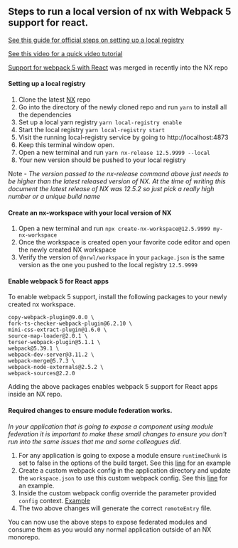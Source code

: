 ## Steps to run a local version of nx with Webpack 5 support for react.

[See this guide for official steps on setting up a local registry](https://github.com/nrwl/nx/blob/master/CONTRIBUTING.md#publishing-to-a-local-registry)

[See this video for a quick video tutorial](https://www.youtube.com/watch?v=Tx257WpNsxc)

[Support for webpack 5 with React](https://github.com/nrwl/nx/pull/5892) was merged in recently into the NX repo

#### Setting up a local registry

1. Clone the latest [NX](https://github.com/nrwl/nx) repo
2. Go into the directory of the newly cloned repo and run `yarn` to install all the dependencies
3. Set up a local yarn registry
   `yarn local-registry enable`
4. Start the local registry
   `yarn local-registry start`
5. Visit the running local-registry service by going to http://localhost:4873
6. Keep this terminal window open.
7. Open a new terminal and run
   `yarn nx-release 12.5.9999 --local`
8. Your new version should be pushed to your local registry

Note - _The version passed to the nx-release command above just needs to be higher than the latest released version of NX. At the time of writing this document the latest release of NX was 12.5.2 so just pick a really high number or a unique build name_

#### Create an nx-workspace with your local version of NX

1. Open a new terminal and run
   `npx create-nx-workspace@12.5.9999 my-nx-workspace`
2. Once the workspace is created open your favorite code editor and open the newly created NX workspace
3. Verify the version of `@nrwl/workspace` in your `package.json` is the same version as the one you pushed to the local registry `12.5.9999`

#### Enable webpack 5 for React apps

To enable webpack 5 support, install the following packages to your newly created nx workspace.

```yarn add -D \
copy-webpack-plugin@9.0.0 \
fork-ts-checker-webpack-plugin@6.2.10 \
mini-css-extract-plugin@1.6.0 \
source-map-loader@2.0.1 \
terser-webpack-plugin@5.1.1 \
webpack@5.39.1 \
webpack-dev-server@3.11.2 \
webpack-merge@5.7.3 \
webpack-node-externals@2.5.2 \
webpack-sources@2.2.0
```

Adding the above packages enables webpack 5 support for React apps inside an NX repo.

#### Required changes to ensure module federation works.

_In your application that is going to expose a component using module federation it is important to make these small changes to ensure you don't run into the same issues that me and some colleagues did._

1. For any application is going to expose a module ensure `runtimeChunk` is set to false in the options of the build target. See this [line](https://github.com/Pkearney2021/nx-module-federation-webpack5/blob/main/workspace.json#L90) for an example
2. Create a custom webpack config in the application directory and update the `workspace.json` to use this custom webpack config. See this [line](https://github.com/Pkearney2021/nx-module-federation-webpack5/blob/main/workspace.json#L99) for an example.
3. Inside the custom webpack config override the parameter provided `config` context. [Example](https://github.com/Pkearney2021/nx-module-federation-webpack5/blob/main/apps/home/config/webpack/webpack.js#L5)
4. The two above changes will generate the correct `remoteEntry` file.

You can now use the above steps to expose federated modules and consume them as you would any normal application outside of an NX monorepo.
